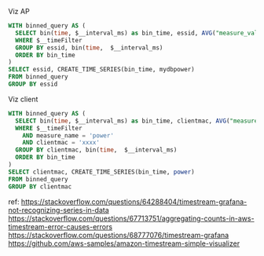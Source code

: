 
Viz AP
```sql
WITH binned_query AS (
  SELECT bin(time, $__interval_ms) as bin_time, essid, AVG("measure_value::bigint") as mydbpower FROM "wifidumperDB"."accessPointTable" 
  WHERE $__timeFilter
  GROUP BY essid, bin(time,  $__interval_ms)
  ORDER BY bin_time
)
SELECT essid, CREATE_TIME_SERIES(bin_time, mydbpower)
FROM binned_query
GROUP BY essid
```

Viz client
```sql
WITH binned_query AS (
  SELECT bin(time, $__interval_ms) as bin_time, clientmac, AVG("measure_value::bigint") as power FROM "wifidumperDB"."clientTable" 
  WHERE $__timeFilter 
    AND measure_name = 'power'
    AND clientmac = 'xxxx'
  GROUP BY clientmac, bin(time,  $__interval_ms)
  ORDER BY bin_time
)
SELECT clientmac, CREATE_TIME_SERIES(bin_time, power)
FROM binned_query
GROUP BY clientmac
```


ref: 
https://stackoverflow.com/questions/64288404/timestream-grafana-not-recognizing-series-in-data
https://stackoverflow.com/questions/67713751/aggregating-counts-in-aws-timestream-error-causes-errors
https://stackoverflow.com/questions/68777076/timestream-grafana
https://github.com/aws-samples/amazon-timestream-simple-visualizer 

